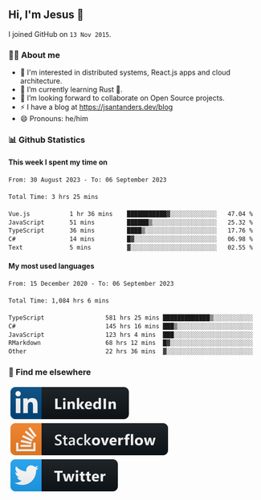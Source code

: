 ## Hi, I'm Jesus 👋

I joined GitHub on `13 Nov 2015`.

<!-- Talking about you -->

### 👨‍💻 About me

- 👦 I'm interested in distributed systems, React.js apps and cloud architecture.
- 🌱 I’m currently learning Rust 🦀.
- 👯 I’m looking forward to collaborate on Open Source projects.
- ⚡️ I have a blog at <https://jsantanders.dev/blog>
- 😄 Pronouns: he/him

### 📊 Github Statistics

#### This week I spent my time on

<!--START_SECTION:weekly-->

```txt
From: 30 August 2023 - To: 06 September 2023

Total Time: 3 hrs 25 mins

Vue.js           1 hr 36 mins    ███████████▓░░░░░░░░░░░░░   47.04 %
JavaScript       51 mins         ██████▒░░░░░░░░░░░░░░░░░░   25.32 %
TypeScript       36 mins         ████▒░░░░░░░░░░░░░░░░░░░░   17.76 %
C#               14 mins         █▓░░░░░░░░░░░░░░░░░░░░░░░   06.98 %
Text             5 mins          ▓░░░░░░░░░░░░░░░░░░░░░░░░   02.55 %
```

<!--END_SECTION:weekly-->

#### My most used languages

<!--START_SECTION:alltime-->

```txt
From: 15 December 2020 - To: 06 September 2023

Total Time: 1,084 hrs 6 mins

TypeScript                 581 hrs 25 mins █████████████▒░░░░░░░░░░░   53.63 %
C#                         145 hrs 16 mins ███▒░░░░░░░░░░░░░░░░░░░░░   13.40 %
JavaScript                 123 hrs 4 mins  ███░░░░░░░░░░░░░░░░░░░░░░   11.35 %
RMarkdown                  68 hrs 12 mins  █▓░░░░░░░░░░░░░░░░░░░░░░░   06.29 %
Other                      22 hrs 36 mins  ▓░░░░░░░░░░░░░░░░░░░░░░░░   02.09 %
```

<!--END_SECTION:alltime-->

### 📢 Find me elsewhere

<p>
  <a target="_blank" href="https://linkedin.com/in/jsantanders">
    <img src="https://github.com/jsantanders/jsantanders/blob/master/img/linkedin.svg" alt="LinkedIn" style="vertical-align:top; margin:4px">
  </a>
  
  <a target="_blank" href="https://stackoverflow.com/users/7318331/jesus-santander">
    <img src="https://github.com/jsantanders/jsantanders/blob/master/img/stackoverflow.svg" alt="StackOverflow" style="vertical-align:top; margin:4px">
  </a>
  
  <a target="_blank" href="http://twitter.com/jsantanders">
    <img src="https://github.com/jsantanders/jsantanders/blob/master/img/twitter.svg" alt="Twitter" style="vertical-align:top; margin:4px">
  </a>
</p>

